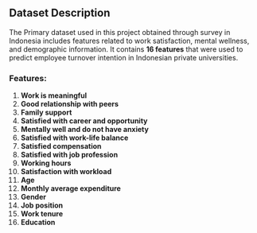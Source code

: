 ## Dataset Description

The Primary dataset used in this project obtained through survey in Indonesia includes features related to work satisfaction, mental wellness, and demographic information. It contains **16 features** that were used to predict employee turnover intention in Indonesian private universities.

### Features:
1. **Work is meaningful**
2. **Good relationship with peers**
3. **Family support**
4. **Satisfied with career and opportunity**
5. **Mentally well and do not have anxiety**
6. **Satisfied with work-life balance**
7. **Satisfied compensation**
8. **Satisfied with job profession**
9. **Working hours**
10. **Satisfaction with workload**
11. **Age**
12. **Monthly average expenditure**
13. **Gender**
14. **Job position**
15. **Work tenure**
16. **Education**
